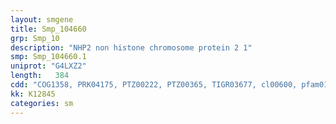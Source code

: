 ```yaml
---
layout: smgene
title: Smp_104660
grp: Smp_10
description: "NHP2 non histone chromosome protein 2 1"
smp: Smp_104660.1
uniprot: "G4LXZ2"
length:   384
cdd: "COG1358, PRK04175, PTZ00222, PTZ00365, TIGR03677, cl00600, pfam01248"
kk: K12845
categories: sm
---
```

